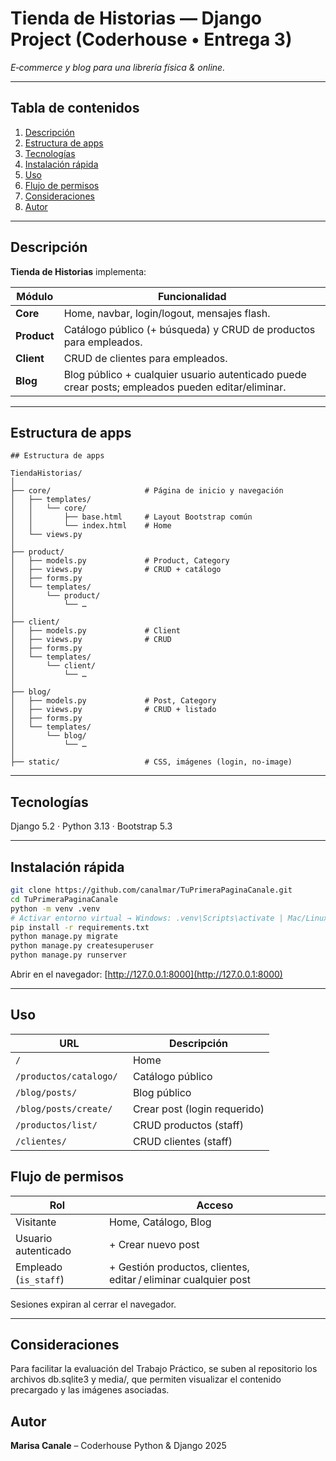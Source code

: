 # Tienda de Historias — Django Project (Coderhouse • Entrega 3)

_E‑commerce y blog para una librería física & online._

---

## Tabla de contenidos
1. [Descripción](#descripción)
2. [Estructura de apps](#estructura-de-apps)
3. [Tecnologías](#tecnologías)
4. [Instalación rápida](#instalación-rápida)
5. [Uso](#uso)
6. [Flujo de permisos](#flujo-de-permisos)
7. [Consideraciones](#consideraciones)
8. [Autor](#autor)

---

## Descripción

**Tienda de Historias** implementa:

| Módulo | Funcionalidad |
|--------|---------------|
| **Core**    | Home, navbar, login/logout, mensajes flash. |
| **Product** | Catálogo público (+ búsqueda) y CRUD de productos para empleados. |
| **Client**  | CRUD de clientes para empleados. |
| **Blog**    | Blog público + cualquier usuario autenticado puede crear posts; empleados pueden editar/eliminar. |

---

## Estructura de apps

```text
## Estructura de apps

TiendaHistorias/  
│  
├── core/                     # Página de inicio y navegación  
│   ├── templates/  
│   │   └── core/  
│   │       ├── base.html     # Layout Bootstrap común  
│   │       └── index.html    # Home  
│   └── views.py  
│  
├── product/  
│   ├── models.py             # Product, Category  
│   ├── views.py              # CRUD + catálogo  
│   ├── forms.py  
│   └── templates/  
│       └── product/  
│           └── …  
│  
├── client/  
│   ├── models.py             # Client  
│   ├── views.py              # CRUD  
│   ├── forms.py  
│   └── templates/  
│       └── client/  
│           └── …  
│  
├── blog/  
│   ├── models.py             # Post, Category  
│   ├── views.py              # CRUD + listado  
│   ├── forms.py  
│   └── templates/  
│       └── blog/  
│           └── …  
│  
├── static/                   # CSS, imágenes (login, no-image) 
```

---

## Tecnologías
Django 5.2 · Python 3.13 · Bootstrap 5.3

---

## Instalación rápida

```bash
git clone https://github.com/canalmar/TuPrimeraPaginaCanale.git
cd TuPrimeraPaginaCanale
python -m venv .venv  
# Activar entorno virtual → Windows: .venv\Scripts\activate | Mac/Linux: source .venv/bin/activate 
pip install -r requirements.txt
python manage.py migrate
python manage.py createsuperuser
python manage.py runserver
```
Abrir en el navegador: [http://127.0.0.1:8000](http://127.0.0.1:8000)

---

## Uso

| URL | Descripción |
|-----|-------------|
| `/` | Home |
| `/productos/catalogo/ ` | Catálogo público |
| `/blog/posts/` | Blog público |
| `/blog/posts/create/` | Crear post (login requerido) |
| `/productos/list/` | CRUD productos (staff) |
| `/clientes/` | CRUD clientes (staff) |


## Flujo de permisos

| Rol | Acceso |
|-----|--------|
| Visitante | Home, Catálogo, Blog |
| Usuario autenticado | + Crear nuevo post | 
| Empleado (`is_staff`) | + Gestión productos, clientes, editar / eliminar cualquier post | 

Sesiones expiran al cerrar el navegador.

---

## Consideraciones
Para facilitar la evaluación del Trabajo Práctico, se suben al repositorio los archivos db.sqlite3 y media/, que permiten visualizar el contenido precargado y las imágenes asociadas.


## Autor
**Marisa Canale** – Coderhouse Python & Django 2025
